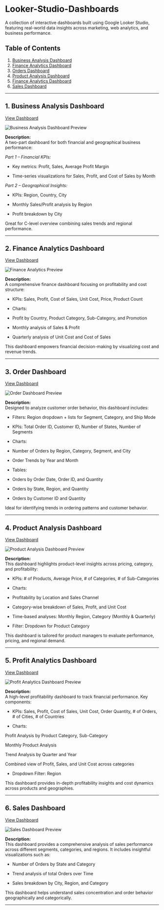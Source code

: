 # Looker-Studio-Dashboards
A collection of interactive dashboards built using Google Looker Studio, featuring real-world data insights across marketing, web analytics, and business performance.

## Table of Contents
1. [Business Analysis Dashboard](#1-business-analysis-dashboard)
2. [Finance Analytics Dashboard](#2-finance-analytics-dashboard)
3. [Orders Dashboard](#3-orders-dashboard)
4. [Product Analysis Dashboard](#4-product-analysis-dashboard)
5. [Finance Analytics Dashboard](#5-finance-analytics-dashboard)
6. [Sales Dashboard](#6-sales-dashboard)

---

## 1. Business Analysis Dashboard

 [View Dashboard](https://lookerstudio.google.com/reporting/da339b1a-9454-41f6-b54d-711b2dc713e9)

![Business Analysis Dashboard Preview](images/business_analysis.png)

**Description:**  
A two-part dashboard for both financial and geographical business performance:

*Part 1 – Financial KPIs:*

- Key metrics: Profit, Sales, Average Profit Margin

- Time-series visualizations for Sales, Profit, and Cost of Sales by Month

*Part 2 – Geographical Insights:*

- KPIs: Region, Country, City

- Monthly Sales/Profit analysis by Region

- Profit breakdown by City

Great for C-level overview combining sales trends and regional performance.

---

## 2. Finance Analytics Dashboard

 [View Dashboard](https://lookerstudio.google.com/reporting/508d6d6f-449e-4eae-a56b-fd908ce3fc36)

![Finance Analytics Preview](images/finance_analytics.png)

**Description:**  
A comprehensive finance dashboard focusing on profitability and cost structure:

* KPIs: Sales, Profit, Cost of Sales, Unit Cost, Price, Product Count

* Charts:

- Profit by Country, Product Category, Sub-Category, and Promotion

- Monthly analysis of Sales & Profit

- Quarterly analysis of Unit Cost and Cost of Sales

This dashboard empowers financial decision-making by visualizing cost and revenue trends.

---

## 3. Order Dashboard

 [View Dashboard](https://lookerstudio.google.com/reporting/d12b14e5-0e5c-4739-8ab7-180c6e7131b6)

![Order Dashboard Preview](images/orders_dashboard.png)

**Description:**  
Designed to analyze customer order behavior, this dashboard includes:

- Filters: Region dropdown + lists for Segment, Category, and Ship Mode

- KPIs: Total Order ID, Customer ID, Number of States, Number of Segments

* Charts:

- Number of Orders by Region, Category, Segment, and City

- Order Trends by Year and Month

* Tables:

- Orders by Order Date, Order ID, and Quantity

- Orders by State, Region, and Quantity

- Orders by Customer ID and Quantity

Ideal for identifying trends in ordering patterns and customer behavior.

---

## 4. Product Analysis Dashboard

 [View Dashboard](https://lookerstudio.google.com/reporting/4b2a3c6b-ab98-4d32-8089-796347add353)

![Product Analysis Dashboard Preview](images/product_analysis_dashboard.png)

**Description:**  
This dashboard highlights product-level insights across pricing, category, and profitability:

* KPIs: # of Products, Average Price, # of Categories, # of Sub-Categories

* Charts:

- Profitability by Location and Sales Channel

- Category-wise breakdown of Sales, Profit, and Unit Cost

- Time-based analyses: Monthly Region, Category (Monthly & Quarterly)

* Filter: Dropdown for Product Category

This dashboard is tailored for product managers to evaluate performance, pricing, and regional demand.

---

## 5. Profit Analytics Dashboard

 [View Dashboard](https://lookerstudio.google.com/reporting/882a96e3-8721-4a22-b382-ff3cebd2c48f)

![Profit Analytics Dashboard Preview](images/profit_analytics_dashboard.png)

**Description:**  
A high-level profitability dashboard to track financial performance. Key components:

* KPIs: Sales, Profit, Cost of Sales, Unit Cost, Order Quantity, # of Orders, # of Cities, # of Countries

* Charts:

Profit Analysis by Product Category, Sub-Category

Monthly Product Analysis

Trend Analysis by Quarter and Year

Combined view of Profit, Sales, and Unit Cost across categories

* Dropdown Filter: Region

This dashboard provides in-depth profitability insights and cost dynamics across products and geographies.

---

## 6. Sales Dashboard

 [View Dashboard](https://lookerstudio.google.com/reporting/8766733c-b8b3-4d96-b063-8cf1ffde5507)

![Sales Dashboard Preview](images/sales_dashboard.png)

**Description:**  
This dashboard provides a comprehensive analysis of sales performance across different segments, categories, and regions. It includes insightful visualizations such as:

- Number of Orders by State and Category

- Trend analysis of total Orders over Time

- Sales breakdown by City, Region, and Category

This dashboard helps understand sales concentration and order behavior geographically and categorically.

---

